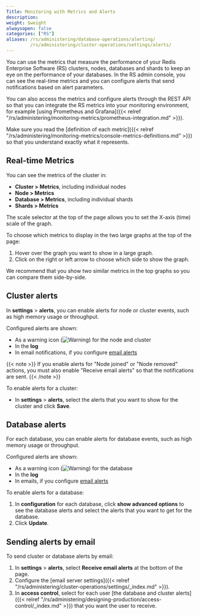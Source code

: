 ```yaml
---
Title: Monitoring with Metrics and Alerts
description:
weight: $weight
alwaysopen: false
categories: ["RS"]
aliases: /rs/administering/database-operations/alerting/
         /rs/administering/cluster-operations/settings/alerts/
---
```

You can use the metrics that measure the performance of your Redis Enterprise Software (RS) clusters, nodes, databases and shards
to keep an eye on the performance of your databases.
In the RS admin console, you can see the real-time metrics and you can configure alerts that send notifications based on alert parameters.

You can also access the metrics and configure alerts through the REST API so that you can integrate the RS metrics into your monitoring environment, for example [using Prometheus and Grafana]({{< relref "/rs/administering/monitoring-metrics/prometheus-integration.md" >}}).

Make sure you read the [definition of each metric]({{< relref "/rs/administering/monitoring-metrics/console-metrics-definitions.md" >}})
so that you understand exactly what it represents.

## Real-time Metrics

You can see the metrics of the cluster in:

- **Cluster > Metrics**, including individual nodes
- **Node > Metrics**
- **Database > Metrics**, including individual shards
- **Shards > Metrics**

The scale selector at the top of the page allows you to set the X-axis (time) scale of the graph.

To choose which metrics to display in the two large graphs at the top of the page:

1. Hover over the graph you want to show in a large graph.
1. Click on the right or left arrow to choose which side to show the graph.

We recommend that you show two similar metrics in the top graphs so you can compare them side-by-side.

## Cluster alerts

In **settings** > **alerts**, you can enable alerts for node or cluster events, such as high memory usage or throughput.

Configured alerts are shown:

- As a warning icon (![Warning](/images/rs/icon_warning.png#no-click "Warning")) for the node and cluster
- In the **log**
- In email notifications, if you configure [email alerts](#sending-alerts-by-email)

{{< note >}}
If you enable alerts for "Node joined" or "Node removed" actions,
you must also enable "Receive email alerts" so that the notifications are sent.
{{< /note >}}

To enable alerts for a cluster:

- In **settings** > **alerts**, select the alerts that you want to show for the cluster and click **Save**.

## Database alerts

For each database, you can enable alerts for database events, such as high memory usage or throughput.

Configured alerts are shown:

- As a warning icon (![Warning](/images/rs/icon_warning.png#no-click "Warning")) for the database
- In the **log**
- In emails, if you configure [email alerts](#sending-alerts-by-email)

To enable alerts for a database:

1. In **configuration** for each database, click **show advanced options** to see the database alerts and select the alerts that you want to get for the database.
1. Click **Update**.

## Sending alerts by email

To send cluster or database alerts by email:

1. In **settings** > **alerts**, select **Receive email alerts** at the bottom of the page.
1. Configure the [email server settings]({{< relref "/rs/administering/cluster-operations/settings/_index.md" >}}).
1. In **access control**, select for each user [the database and cluster alerts]({{< relref "/rs/administering/designing-production/access-control/_index.md" >}}) that you want the user to receive.
